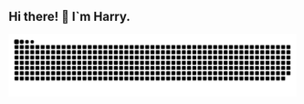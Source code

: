 ## Hi there! 👋 I`m Harry.

<!--
![Top Langs](https://github-readme-stats.vercel.app/api/top-langs/?username=abuduhelili)   ![Anurag's GitHub stats](https://github-readme-stats.vercel.app/api?username=abuduhelili)
-->

<!-- snake game -->
<picture>
  <source media="(prefers-color-scheme: dark)" srcset="https://raw.githubusercontent.com/abuduhelili/abuduhelili/output/github-contribution-grid-snake-dark.svg">
  <source media="(prefers-color-scheme: light)" srcset="https://raw.githubusercontent.com/abuduhelili/abuduhelili/output/github-contribution-grid-snake.svg">
  <img alt="github contribution grid snake animation" src="https://raw.githubusercontent.com/abuduhelili/abuduhelili/output/github-contribution-grid-snake.svg">
</picture>


<!-- ---------------------------------------------------------------------------------------------------------------------- -->
<!--
**abuduhelili/abuduhelili** is a ✨ _special_ ✨ repository because its `README.md` (this file) appears on your GitHub profile.

Here are some ideas to get you started:

- 🔭 I’m currently working on ...
- 🌱 I’m currently learning ...
- 👯 I’m looking to collaborate on ...
- 🤔 I’m looking for help with ...
- 💬 Ask me about ...
- 📫 How to reach me: ...
- 😄 Pronouns: ...
- ⚡ Fun fact: ...
-->


